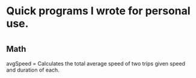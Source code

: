 <h1>Quick programs I wrote for personal use.<h1>

<h2>Math</h2> 
avgSpeed = Calculates the total average speed of two trips given speed and duration of each.
